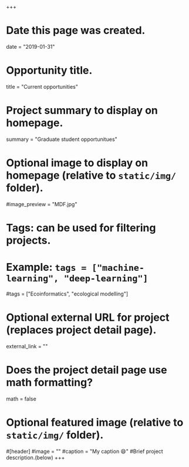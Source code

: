 +++
# Date this page was created.
date = "2019-01-31"

# Opportunity title.
title = "Current opportunities"

# Project summary to display on homepage.
summary = "Graduate student opportunitues"

# Optional image to display on homepage (relative to `static/img/` folder).
#image_preview = "MDF.jpg"

# Tags: can be used for filtering projects.
# Example: `tags = ["machine-learning", "deep-learning"]`
#tags = ["Ecoinformatics", "ecological modelling"]

# Optional external URL for project (replaces project detail page).
external_link = ""

# Does the project detail page use math formatting?
math = false

# Optional featured image (relative to `static/img/` folder).
#[header]
#image = ""
#caption = "My caption :smile:"
#Brief project description.(below)
+++

